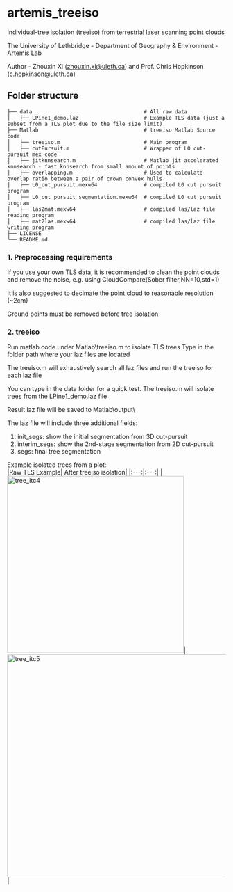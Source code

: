 # artemis_treeiso

Individual-tree isolation (treeiso) from terrestrial laser scanning point clouds

The University of Lethbridge - Department of Geography & Environment - Artemis Lab

Author - Zhouxin Xi (zhouxin.xi@uleth.ca) and Prof. Chris Hopkinson (c.hopkinson@uleth.ca)

## Folder structure

    ├── data                                    # All raw data
    │   ├── LPine1_demo.laz                     # Example TLS data (just a subset from a TLS plot due to the file size limit)
    ├── Matlab                                  # treeiso Matlab Source code 
    │   ├── treeiso.m                           # Main program
    │   ├── cutPursuit.m                        # Wrapper of L0 cut-pursuit mex code
    │   ├── jitknnsearch.m                      # Matlab jit accelerated knnsearch - fast knnsearch from small amount of points
    │   ├── overlapping.m                       # Used to calculate overlap ratio between a pair of crown convex hulls
    │   ├── L0_cut_pursuit.mexw64               # compiled L0 cut pursuit program
    │   ├── L0_cut_pursuit_segmentation.mexw64  # compiled L0 cut pursuit program
    │   ├── las2mat.mexw64                      # compiled las/laz file reading program
    │   ├── mat2las.mexw64                      # compiled las/laz file writing program
    ├── LICENSE
    └── README.md

### 1. Preprocessing requirements
If you use your own TLS data, it is recommended to clean the point clouds and remove the noise, e.g. using CloudCompare(Sober filter,NN=10,std=1)

It is also suggested to decimate the point cloud to reasonable resolution (~2cm)

Ground points must be removed before tree isolation


### 2. treeiso
Run matlab code under Matlab\treeiso.m to isolate TLS trees
Type in the folder path where your laz files are located

The treeiso.m will exhaustively search all laz files and run the treeiso for each laz file

You can type in the data folder for a quick test. The treeiso.m will isolate trees from the LPine1_demo.laz file

Result laz file will be saved to Matlab\output\

The laz file will include three additional fields:

1. init_segs: show the initial segmentation from 3D cut-pursuit
2. interim_segs: show the 2nd-stage segmentation from 2D cut-pursuit
3. segs: final tree segmentation


Example isolated trees from a plot:  
|Raw TLS Example| After treeiso isolation|
|:---:|:---:|
|<img width="407" alt="tree_itc4" src="https://user-images.githubusercontent.com/8785889/153339986-63e9495b-4951-4252-a089-803e50dcd0b6.png">|<img width="513" alt="tree_itc5" src="https://user-images.githubusercontent.com/8785889/153341308-42afce5f-f8ea-4179-b0b1-3aef60c176f3.png">|



